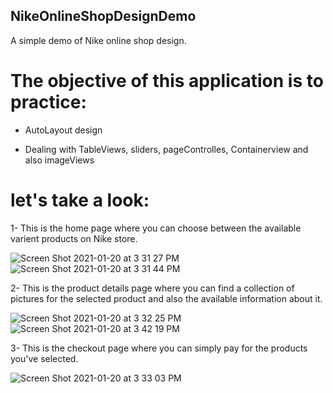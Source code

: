 ## NikeOnlineShopDesignDemo
A simple demo of Nike online shop design.

# The objective of this application is to practice:

- AutoLayout design 

- Dealing with TableViews, sliders, pageControlles, Containerview and also imageViews


# let's take a look:

1- This is the home page where you can choose between the available varient products on Nike store.

![Screen Shot 2021-01-20 at 3 31 27 PM](https://user-images.githubusercontent.com/39662661/105182308-910ee980-5b35-11eb-9443-5a99e93e242c.png)
![Screen Shot 2021-01-20 at 3 31 44 PM](https://user-images.githubusercontent.com/39662661/105182320-9409da00-5b35-11eb-863c-19f87ea3d216.png)

2- This is the product details page where you can find a collection of pictures for the selected product and also the available information about it.

![Screen Shot 2021-01-20 at 3 32 25 PM](https://user-images.githubusercontent.com/39662661/105182628-ed720900-5b35-11eb-91c8-b696c87fdf19.png)
![Screen Shot 2021-01-20 at 3 42 19 PM](https://user-images.githubusercontent.com/39662661/105182760-1abeb700-5b36-11eb-88fa-344b860d3342.png)


3- This is the checkout page where you can simply pay for the products you've selected. 

![Screen Shot 2021-01-20 at 3 33 03 PM](https://user-images.githubusercontent.com/39662661/105182649-f531ad80-5b35-11eb-9d4c-629068eec8c0.png)



